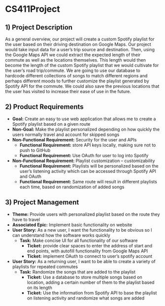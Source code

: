# CS411Project

## 1) Project Description 
As a general overview, our project will create a custom Spotify playlist for the user based on their driving destination on Google Maps. Our project would take input data for a user’s trip source and destination. Then, using the Google Maps API we could extract the expected length of their commute as well as the locations themselves. This length would then become the length of the custom Spotify playlist that we would cultivate for the user’s road trip/commute. We are going to use our database to hardcode different collections of songs to match different regions and perhaps different moods to further customize the playlist generated by Spotify API for the commute. We could also save the previous locations that the user has visited to increase their ease of use in the future.

## 2) Product Requirements 
- **Goal:** Create an easy to use web application that allows me to create a Spotify playlist based on a given route 
- **Non-Goal:** Make the playlist personalized depending on how quickly the users normally travel and account for skipped songs
- **Non-Functional Requirement:** Security for the user and APIs
  - **Functional Requirement:** store API keys locally, making sure not to push to GitHub
  - **Functional Requirement:** Use OAuth for user to log into Spotify
- **Non-Functional Requirement:** Playlist customization – customizability
  - **Functional Requirement:** Playlists will be personalized based on the user’s listening activity which can be accessed through Spotify API and OAuth
  - **Functional Requirement:** Same route will result in different playlists each time, based on randomization of added songs

## 3) Project Management
- **Theme:** Provide users with personalized playlist based on the route they have to travel
- **Associated Epic:** Implement basic functionality on website
- **User Story:** As a new user, I want the functionality to be obvious so I can understand how the software works quickly
  - **Task:** Make concise UI for all functionality of our software
    - **Ticket:** provide clear spaces to enter the address of start and end points, with autofill functionality from Google Maps API
    - **Ticket:** implement OAuth to connect to user’s spotify account
- **User Story:** As a returning user, I want to be able to create a variety of playlists for repeated commutes
  - **Task:** Randomize the songs that are added to the playlist
    - **Ticket:** Use a database to store multiple songs based on location, adding a certain number of them to the playlist based on its length
    - **Ticket:** Use the information from Spotify API to base the playlist on listening activity and randomize what songs are added

